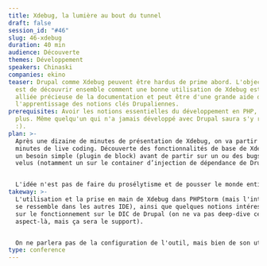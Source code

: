 ```yaml
---
title: Xdebug, la lumière au bout du tunnel
draft: false
session_id: "#46"
slug: 46-xdebug
duration: 40 min
audience: Découverte
themes: Développement
speakers: Chinaski
companies: ekino
teaser: Drupal comme Xdebug peuvent être hardus de prime abord. L'objectif ici
  est de découvrir ensemble comment une bonne utilisation de Xdebug est une
  alliée précieuse de la documentation et peut être d'une grande aide dans
  l'apprentissage des notions clés Drupaliennes.
prerequisites: Avoir les notions essentielles du développement en PHP, rien de
  plus. Même quelqu'un qui n'a jamais développé avec Drupal saura s'y retrouver
  :).
plan: >-
  Après une dizaine de minutes de présentation de Xdebug, on va partir sur 30
  minutes de live coding. Découverte des fonctionnalités de base de Xdebug sur
  un besoin simple (plugin de block) avant de partir sur un ou des bugs plus
  velus (notamment un sur le container d’injection de dépendance de Drupal). 


  L'idée n'est pas de faire du prosélytisme et de pousser le monde entier à développer sur Xdebug, mais de présenter l'outil et ses avantages et inconvénients, avec pragmatisme.
takeway: >-
  L'utilisation et la prise en main de Xdebug dans PHPStorm (mais l'intégration
  se ressemble dans les autres IDE), ainsi que quelques notions intéressantes
  sur le fonctionnement sur le DIC de Drupal (on ne va pas deep-dive cet
  aspect-là, mais ça sera le support). 


  On ne parlera pas de la configuration de l'outil, mais bien de son utilisation.
type: conference
---
```

